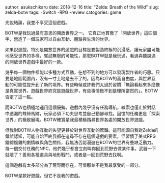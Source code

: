 author: asukachikaru
date: 2018-12-16
title: "Zelda: Breath of the Wild"
slug: zelda-botw
tags: 
  -Switch
  -RPG
  -review
catogories: game


先說結論，我並不享受這個遊戲。

BOTW是我玩過最有意思的開放世界之一。 它真正地貫徹了「開放世界」這四個字，營造了一個玩家可以自由互動、體驗與生活的世界。

如果說遊戲，特別是開放世界的遊戲的目標是要製造終極的沉浸感，讓玩家盡可能地感受世界的多樣，嘗試無限的可能性，那麼BOTW就是我玩過，看過與聽說過的開放世界遊戲中最好的一款。 

幾乎每一個物件都能以多種方式互動，在想不到的地方可以發現製作者的巧思。只要是地圖範圍內，沒有一寸土地是去不了的。因為BOTW的高自由度，與世界互動的可能性提升到了新的境界。有些時候或許我們太過於習慣「無論看起來多麼像是真實世界，遊戲世界終究是遊戲世界，有些事情做不到是理所當然的」。BOTW否定了這一點。 

而BOTW也積極地運用這個優勢。遊戲內幾乎沒有任務導航，線索也僅止於對話中透漏的蛛絲馬跡，玩家必須下功夫思考並自己動腳尋找。回憶的任務更是「探索世界」的極致展現。BOTW確實是我最積極踏尋世界各處的開放世界遊戲。

但我對BOTW人物互動的失望更甚於對世界互動的驚豔。這可能源自我對Zelda的錯誤認知，可能自始至終我都在追尋不存在這個遊戲的要素，但習慣了美式RPG錯綜複雜的劇情線與角色關係，我無法否認漫遊在BOTW的世界有些缺乏動力。每一個交付任務的NPC，他們幾乎都會立刻叫你回到荒野去做某件事。武器一下就壞了？善用各種道具與地形戰鬥，或者是––回到荒野去找啊。

這個遊戲有太多部分為了荒野而存在，可惜那並不是我最享受的一部分。 

BOTW是款好遊戲，但它不是我的遊戲。